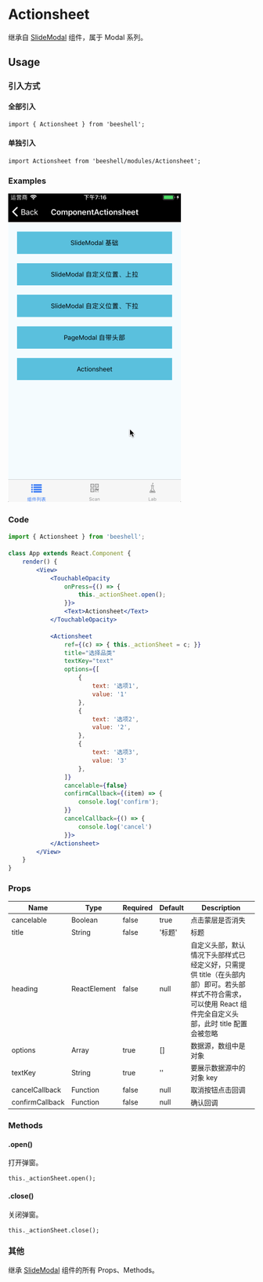 # Actionsheet

继承自 [SlideModal](./SlideModal.md) 组件，属于 Modal 系列。

## Usage

### 引入方式
#### 全部引入
```
import { Actionsheet } from 'beeshell';
```

#### 单独引入
```
import Actionsheet from 'beeshell/modules/Actionsheet';
```

### Examples

![image](../images/Actionsheet/1.gif)


### Code

```jsx
import { Actionsheet } from 'beeshell';

class App extends React.Component {
    render() {
        <View>
            <TouchableOpacity
                onPress={() => {
                    this._actionSheet.open();
                }}>
                <Text>Actionsheet</Text>
            </TouchableOpacity>

            <Actionsheet
                ref={(c) => { this._actionSheet = c; }}
                title="选择品类"
                textKey="text"
                options={[
                    {
                        text: '选项1',
                        value: '1'
                    },
                    {
                        text: '选项2',
                        value: '2',
                    },
                    {
                        text: '选项3',
                        value: '3'
                    },
                ]}
                cancelable={false}
                confirmCallback={(item) => {
                    console.log('confirm');
                }}
                cancelCallback={() => {
                    console.log('cancel')
                }}>
            </Actionsheet>
        </View>
    }
}


```

### Props

| Name | Type | Required | Default | Description |
| ---- | ---- | ---- | ---- | ---- |
| cancelable | Boolean | false | true | 点击蒙层是否消失 |
| title | String | false | '标题' | 标题 |
| heading | ReactElement | false | null | 自定义头部，默认情况下头部样式已经定义好，只需提供 title（在头部内部）即可。若头部样式不符合需求，可以使用 React 组件完全自定义头部，此时 title 配置会被忽略 |
| options | Array | true | [] | 数据源，数组中是对象 |
| textKey | String | true | '' | 要展示数据源中的对象 key |
| cancelCallback | Function | false | null | 取消按钮点击回调 |
| confirmCallback | Function | false | null | 确认回调 |

### Methods

#### .open()

打开弹窗。

```
this._actionSheet.open();
```

#### .close()

关闭弹窗。

```
this._actionSheet.close();
```

### 其他

继承 [SlideModal](./SlideModal.md) 组件的所有 Props、Methods。
